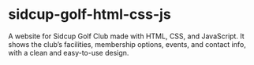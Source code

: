 # sidcup-golf-html-css-js
A website for Sidcup Golf Club made with HTML, CSS, and JavaScript. It shows the club’s facilities, membership options, events, and contact info, with a clean and easy-to-use design.
